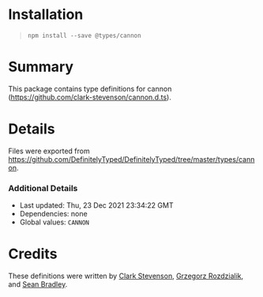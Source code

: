 # Installation
> `npm install --save @types/cannon`

# Summary
This package contains type definitions for cannon (https://github.com/clark-stevenson/cannon.d.ts).

# Details
Files were exported from https://github.com/DefinitelyTyped/DefinitelyTyped/tree/master/types/cannon.

### Additional Details
 * Last updated: Thu, 23 Dec 2021 23:34:22 GMT
 * Dependencies: none
 * Global values: `CANNON`

# Credits
These definitions were written by [Clark Stevenson](https://github.com/clark-stevenson), [Grzegorz Rozdzialik](https://github.com/Gelio), and [Sean Bradley](https://github.com/Sean-Bradley).
